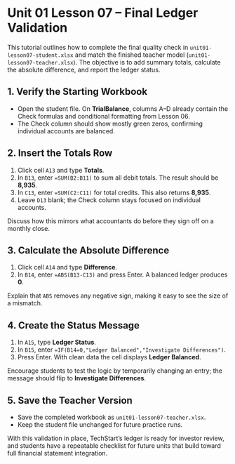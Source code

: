 # Unit 01 Lesson 07 – Final Ledger Validation

This tutorial outlines how to complete the final quality check in `unit01-lesson07-student.xlsx` and match the finished teacher model (`unit01-lesson07-teacher.xlsx`). The objective is to add summary totals, calculate the absolute difference, and report the ledger status.

## 1. Verify the Starting Workbook

- Open the student file. On **TrialBalance**, columns A–D already contain the Check formulas and conditional formatting from Lesson 06.
- The Check column should show mostly green zeros, confirming individual accounts are balanced.

## 2. Insert the Totals Row

1. Click cell `A13` and type **Totals**.
2. In `B13`, enter `=SUM(B2:B11)` to sum all debit totals. The result should be **8,935**.
3. In `C13`, enter `=SUM(C2:C11)` for total credits. This also returns **8,935**.
4. Leave `D13` blank; the Check column stays focused on individual accounts.

Discuss how this mirrors what accountants do before they sign off on a monthly close.

## 3. Calculate the Absolute Difference

1. Click cell `A14` and type **Difference**.
2. In `B14`, enter `=ABS(B13-C13)` and press Enter. A balanced ledger produces **0**.

Explain that `ABS` removes any negative sign, making it easy to see the size of a mismatch.

## 4. Create the Status Message

1. In `A15`, type **Ledger Status**.
2. In `B15`, enter `=IF(B14=0,"Ledger Balanced","Investigate Differences")`.
3. Press Enter. With clean data the cell displays **Ledger Balanced**.

Encourage students to test the logic by temporarily changing an entry; the message should flip to **Investigate Differences**.

## 5. Save the Teacher Version

- Save the completed workbook as `unit01-lesson07-teacher.xlsx`.
- Keep the student file unchanged for future practice runs.

With this validation in place, TechStart’s ledger is ready for investor review, and students have a repeatable checklist for future units that build toward full financial statement integration.
